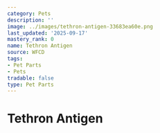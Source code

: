 ```yaml
---
category: Pets
description: ''
image: ../images/tethron-antigen-33683ea60e.png
last_updated: '2025-09-17'
mastery_rank: 0
name: Tethron Antigen
source: WFCD
tags:
- Pet Parts
- Pets
tradable: false
type: Pet Parts
---
```


# Tethron Antigen

